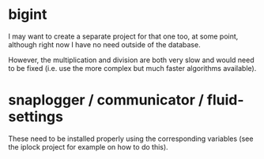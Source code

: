 
# bigint

I may want to create a separate project for that one too, at some point,
although right now I have no need outside of the database.

However, the multiplication and division are both very slow and would need
to be fixed (i.e. use the more complex but much faster algorithms available).

# snaplogger / communicator / fluid-settings

These need to be installed properly using the corresponding variables
(see the iplock project for example on how to do this).

